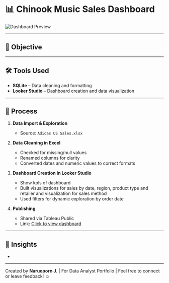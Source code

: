 # 📊 Chinook Music Sales Dashboard

![Dashboard Preview](./Dashboard.png)

---

## 🎯 Objective



---

## 🛠 Tools Used

- **SQLite** – Data cleaning and formatting  
- **Looker Studio** – Dashboard creation and data visualization  

---

## 🧩 Process

1. **Data Import & Exploration**
   - Source: `Adidas US Sales.xlsx`

2. **Data Cleaning in Excel**
   - Checked for missing/null values
   - Renamed columns for clarity
   - Converted dates and numeric values to correct formats

3. **Dashboard Creation in Looker Studio**
   - Show kpls of dashboard
   - Built visualizations for sales by date, region, product type and retailer and visualization for sales method
   - Used filters for dynamic exploration by order date
   
4. **Publishing**
   - Shared via Tableau Public  
   - Link: [Click to view dashboard](https://public.tableau.com/app/profile/narueporn.j/viz/AdidasUSSalesDashboard_17493753391160/Dashboard2#1)

---

## 🔰 Insights

- 

---

Created by **Narueporn J.** | For Data Analyst Portfolio | Feel free to connect or leave feedback! ☺

